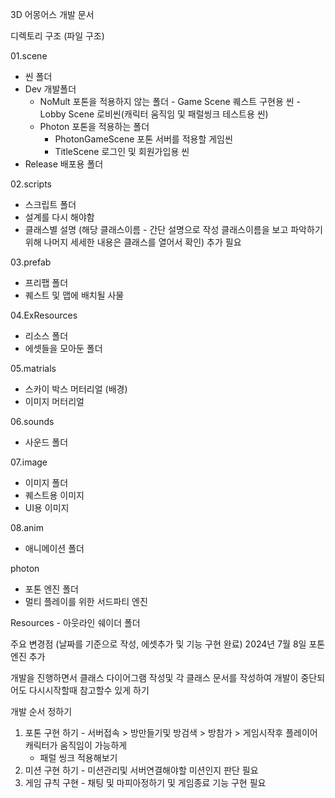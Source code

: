 3D 어몽어스 개발 문서

디렉토리 구조 (파일 구조)

01.scene
- 씬 폴더
- Dev 개발폴더
    - NoMult 포톤을 적용하지 않는 폴더
          - Game Scene 퀘스트 구현용 씬
          - Lobby Scene 로비씬(캐릭터 움직임 및 패럴씽크 테스트용 씬)
    - Photon 포톤을 적용하는 폴더
        - PhotonGameScene 포톤 서버를 적용할 게임씬
        - TitleScene 로그인 및 회원가입용 씬
- Release 배포용 폴더

02.scripts 
- 스크립트 폴더 
- 설계를 다시 해야함
- 클래스별 설명 (해당 클래스이름 - 간단 설명으로 작성 클래스이름을 보고 파악하기 위해 나머지 세세한 내용은 클래스를 열어서 확인) 추가 필요


03.prefab 
- 프리팹 폴더
- 퀘스트 및 맵에 배치될 사물 

04.ExResources
- 리소스 폴더 
- 에셋들을 모아둔 폴더

05.matrials
- 스카이 박스 머터리얼 (배경)
- 이미지 머터리얼

06.sounds
- 사운드 폴더

07.image
- 이미지 폴더
- 퀘스트용 이미지
- UI용 이미지 

08.anim
- 애니메이션 폴더

photon
- 포톤 엔진 폴더
- 멀티 플레이를 위한 서드파티 엔진

Resources - 아웃라인 쉐이더 폴더 

주요 변경점 (날짜를 기준으로 작성, 에셋추가 및 기능 구현 완료)
2024년 7월 8일 포톤 엔진 추가

개발을 진행하면서 클래스 다이어그램 작성및 각 클래스 문서를 작성하여 
개발이 중단되어도 다시시작할때 참고할수 있게 하기

개발 순서 정하기

1. 포톤 구현 하기 - 서버접속 > 방만들기및 방검색 > 방참가 > 게임시작후 플레이어 캐릭터가 움직임이 가능하게 
    - 패럴 씽크 적용해보기
2. 미션 구현 하기 - 미션관리및 서버연결해야할 미션인지 판단 필요
3. 게임 규칙 구현 - 채팅 및 마피아정하기 및 게임종료 기능 구현 필요 

